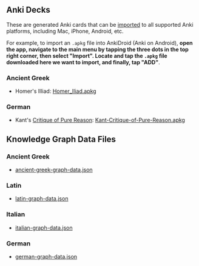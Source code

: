 Anki Decks
----------

These are generated Anki cards that can be [imported](https://www.wikihow.com/Open-APKG-Files) to all supported Anki platforms, including Mac, iPhone, Android, etc.

For example, to import an `.apkg` file into AnkiDroid (Anki on Android), __open the app, navigate to the main menu by tapping the three dots in the top right corner, then select "Import". Locate and tap the `.apkg` file downloaded here we want to import, and finally, tap "ADD"__.

### Ancient Greek

- Homer's Illiad: [Homer_Iliad.apkg](https://github.com/QubitPi/Antiqua/releases/download/release-tag/Homer_Iliad.apkg)

### German

- Kant's [Critique of Pure Reason](https://www.gutenberg.org/ebooks/6342): [Kant-Critique-of-Pure-Reason.apkg](https://github.com/QubitPi/Antiqua/releases/download/release-tag/Kant-Critique-of-Pure-Reason.apkg)

Knowledge Graph Data Files
--------------------------

### Ancient Greek

- [ancient-greek-graph-data.json](https://github.com/QubitPi/Antiqua/releases/download/release-tag/ancient-greek-graph-data.json)

### Latin

- [latin-graph-data.json](https://github.com/QubitPi/Antiqua/releases/download/release-tag/latin-graph-data.json)

### Italian

- [italian-graph-data.json](https://github.com/QubitPi/Antiqua/releases/download/release-tag/italian-graph-data.json)

### German

- [german-graph-data.json](https://github.com/QubitPi/Antiqua/releases/download/release-tag/german-graph-data.json)
